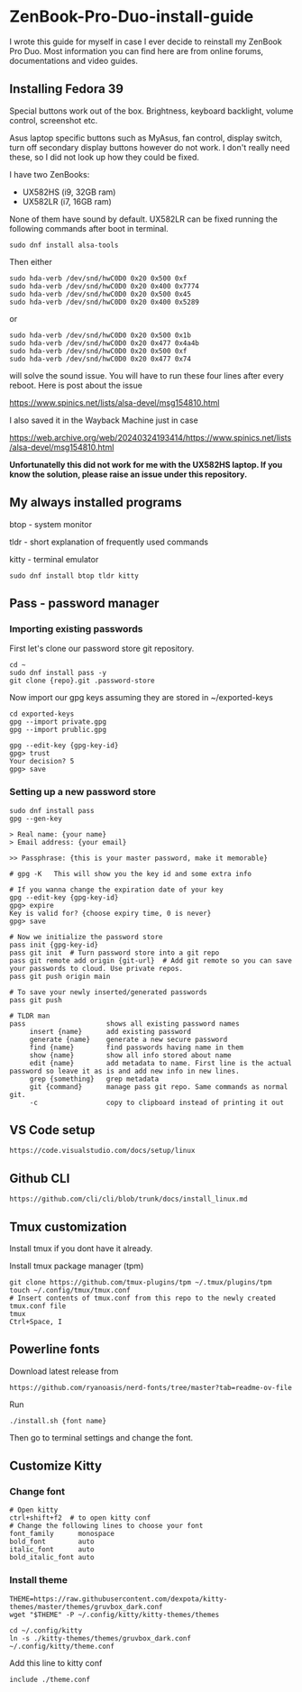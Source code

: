 # ZenBook-Pro-Duo-install-guide

I wrote this guide for myself in case I ever decide to reinstall my ZenBook Pro Duo. Most information you can find here are from online forums, documentations and video guides.

## Installing Fedora 39

Special buttons work out of the box. Brightness, keyboard backlight, volume control, screenshot etc.

Asus laptop specific buttons such as MyAsus, fan control, display switch, turn off secondary display buttons however do not work. I don't really need these, so I did not look up how they could be fixed.

I have two ZenBooks:
- UX582HS (i9, 32GB ram)
- UX582LR (i7, 16GB ram)

None of them have sound by default. UX582LR can be fixed running the following commands after boot in terminal.

    sudo dnf install alsa-tools

Then either

    sudo hda-verb /dev/snd/hwC0D0 0x20 0x500 0xf
    sudo hda-verb /dev/snd/hwC0D0 0x20 0x400 0x7774
    sudo hda-verb /dev/snd/hwC0D0 0x20 0x500 0x45
    sudo hda-verb /dev/snd/hwC0D0 0x20 0x400 0x5289

or

    sudo hda-verb /dev/snd/hwC0D0 0x20 0x500 0x1b
    sudo hda-verb /dev/snd/hwC0D0 0x20 0x477 0x4a4b
    sudo hda-verb /dev/snd/hwC0D0 0x20 0x500 0xf
    sudo hda-verb /dev/snd/hwC0D0 0x20 0x477 0x74

will solve the sound issue. You will have to run these four lines after every reboot. Here is post about the issue

https://www.spinics.net/lists/alsa-devel/msg154810.html

I also saved it in the Wayback Machine just in case

https://web.archive.org/web/20240324193414/https://www.spinics.net/lists/alsa-devel/msg154810.html

**Unfortunatelly this did not work for me with the UX582HS laptop. If you know the solution, please raise an issue under this repository.**

## My always installed programs

btop - system monitor

tldr - short explanation of frequently used commands

kitty - terminal emulator

    sudo dnf install btop tldr kitty

## Pass - password manager

### Importing existing passwords

First let's clone our password store git repository.

    cd ~
    sudo dnf install pass -y
    git clone {repo}.git .password-store

Now import our gpg keys assuming they are stored in ~/exported-keys

    cd exported-keys
    gpg --import private.gpg
    gpg --import prublic.gpg

    gpg --edit-key {gpg-key-id}
    gpg> trust
    Your decision? 5
    gpg> save

### Setting up a new password store

    sudo dnf install pass
    gpg --gen-key

    > Real name: {your name}
    > Email address: {your email}

    >> Passphrase: {this is your master password, make it memorable}

    # gpg -K   This will show you the key id and some extra info

    # If you wanna change the expiration date of your key
    gpg --edit-key {gpg-key-id}
    gpg> expire
    Key is valid for? {choose expiry time, 0 is never}
    gpg> save

    # Now we initialize the password store
    pass init {gpg-key-id}
    pass git init  # Turn password store into a git repo
    pass git remote add origin {git-url}  # Add git remote so you can save your passwords to cloud. Use private repos.
    pass git push origin main

    # To save your newly inserted/generated passwords
    pass git push

    # TLDR man
    pass                    shows all existing password names
         insert {name}      add existing password
         generate {name}    generate a new secure password
         find {name}        find passwords having name in them
         show {name}        show all info stored about name
         edit {name}        add metadata to name. First line is the actual password so leave it as is and add new info in new lines.
         grep {something}   grep metadata
         git {command}      manage pass git repo. Same commands as normal git.
         -c                 copy to clipboard instead of printing it out

## VS Code setup

    https://code.visualstudio.com/docs/setup/linux

## Github CLI

    https://github.com/cli/cli/blob/trunk/docs/install_linux.md

## Tmux customization

Install tmux if you dont have it already.

Install tmux package manager (tpm)

    git clone https://github.com/tmux-plugins/tpm ~/.tmux/plugins/tpm
    touch ~/.config/tmux/tmux.conf
    # Insert contents of tmux.conf from this repo to the newly created tmux.conf file
    tmux
    Ctrl+Space, I

## Powerline fonts

Download latest release from

    https://github.com/ryanoasis/nerd-fonts/tree/master?tab=readme-ov-file

Run

    ./install.sh {font name}

Then go to terminal settings and change the font.

## Customize Kitty

### Change font

    # Open kitty
    ctrl+shift+f2  # to open kitty conf
    # Change the following lines to choose your font
    font_family      monospace
    bold_font        auto
    italic_font      auto
    bold_italic_font auto

### Install theme

    THEME=https://raw.githubusercontent.com/dexpota/kitty-themes/master/themes/gruvbox_dark.conf
    wget "$THEME" -P ~/.config/kitty/kitty-themes/themes

    cd ~/.config/kitty
    ln -s ./kitty-themes/themes/gruvbox_dark.conf ~/.config/kitty/theme.conf

Add this line to kitty conf

    include ./theme.conf